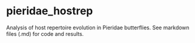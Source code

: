 # pieridae_hostrep
Analysis of host repertoire evolution in Pieridae butterflies. See markdown files (.md) for code and results.
